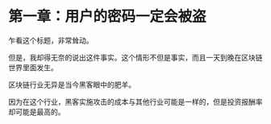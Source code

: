 # 第一章：用户的密码一定会被盗

乍看这个标题，非常耸动。

但是，我却得无奈的说出这件事实。这个情形不但是事实，而且一天到晚在区块链世界里面发生。

区块链行业无异是当今黑客眼中的肥羊。

因为在这个行业，黑客实施攻击的成本与其他行业可能是一样的，但是投资报酬率却可能是最高的。
